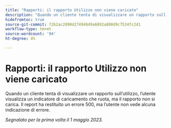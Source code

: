 ```yaml
---
title: "Rapporti: il rapporto Utilizzo non viene caricato"
description: "Quando un cliente tenta di visualizzare un rapporto sull’utilizzo, l’utente visualizza un indicatore di caricamento che ruota, ma il rapporto non si carica. Il report ha restituito un errore 500, ma l’utente non vede alcuna indicazione di errore."
hidefromtoc: true
source-git-commit: 72b2ac2890d27494949a6892a800d9c7534fc2d1
workflow-type: tm+mt
source-wordcount: '94'
ht-degree: 4%

---
```



# Rapporti: il rapporto Utilizzo non viene caricato

Quando un cliente tenta di visualizzare un rapporto sull’utilizzo, l’utente visualizza un indicatore di caricamento che ruota, ma il rapporto non si carica. Il report ha restituito un errore 500, ma l’utente non vede alcuna indicazione di errore.

_Segnalato per la prima volta il 1 maggio 2023._

